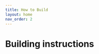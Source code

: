 ```yaml
---
title: How to Build
layout: home
nav_order: 2
---
```


# Building instructions

<object data="https://braincircuitsbehaviorlab.github.io/mouse-village-web/assets/mouse-village-instructions.pdf" width="1000" height="1000" type="application/pdf"></object>
